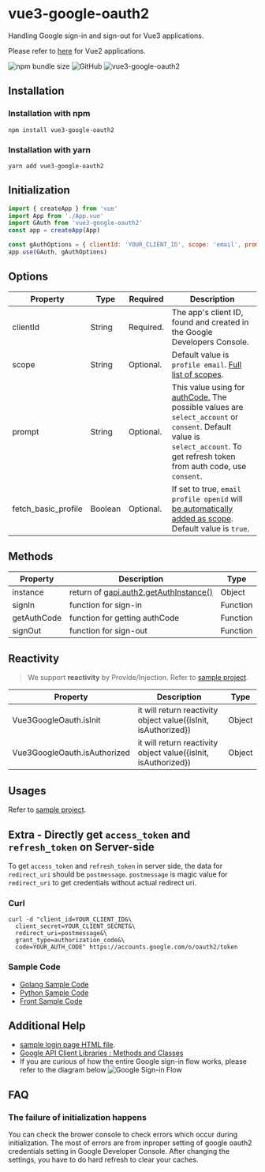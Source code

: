 # vue3-google-oauth2
Handling Google sign-in and sign-out for Vue3 applications. 

Please refer to [here](https://github.com/guruahn/vue-google-oauth2) for Vue2 applications.


![npm bundle size](https://img.shields.io/bundlephobia/minzip/vue3-google-oauth2.svg)
![GitHub](https://img.shields.io/github/license/guruahn/vue3-google-oauth2.svg)
![vue3-google-oauth2](https://img.shields.io/npm/dt/vue3-google-oauth2.svg)


<!-- [Front-end Demo](https://stupefied-darwin-da9533.netlify.com/) -->

## Installation
### Installation with npm
```
npm install vue3-google-oauth2
```

### Installation with yarn
```
yarn add vue3-google-oauth2
```

## Initialization
```javascript
import { createApp } from 'vue'
import App from './App.vue'
import GAuth from 'vue3-google-oauth2'
const app = createApp(App)

const gAuthOptions = { clientId: 'YOUR_CLIENT_ID', scope: 'email', prompt: 'consent', fetch_basic_profile: false }
app.use(GAuth, gAuthOptions)
```


## Options
| Property     | Type     | Required        | Description     |
|--------------|----------|-----------------|-----------------|
| clientId     | String   | Required.       | The app's client ID, found and created in the Google Developers Console. |
| scope        | String   | Optional.       | Default value is `profile email`. [Full list of scopes](https://developers.google.com/identity/protocols/googlescopes). |
| prompt       | String   | Optional.       | This value using for [authCode.](https://developers.google.com/api-client-library/javascript/reference/referencedocs#gapiauth2offlineaccessoptions) The possible values are `select_account` or `consent`. Default value is `select_account`. To get refresh token from auth code, use `consent`.|
| fetch_basic_profile       | Boolean   | Optional.       | If set to true, `email profile openid` will [be automatically added as scope](https://developers.google.com/identity/sign-in/web/sign-in). Default value is `true`. |

## Methods
| Property     | Description        | Type     |
|--------------|--------------------|----------|
| instance   | return of [gapi.auth2.getAuthInstance()](https://developers.google.com/identity/sign-in/web/reference#gapiauth2authresponse)   | Object |
| signIn       | function for sign-in | Function  |
| getAuthCode  | function for getting authCode | Function  |
| signOut      | function for sign-out | Function  |

## Reactivity
> We support **reactivity** by Provide/Injection. Refer to [sample project](https://github.com/guruahn/vue3-google-oauth2).

| Property     | Description        | Type     |
|--------------|--------------------|----------|
| Vue3GoogleOauth.isInit   | it will return reactivity object value({isInit, isAuthorized})  | Object |
| Vue3GoogleOauth.isAuthorized   | it will return reactivity object value({isInit, isAuthorized})  | Object |

## Usages
Refer to [sample project](https://github.com/guruahn/vue3-google-oauth2).


## Extra - Directly get `access_token` and `refresh_token` on Server-side
To get `access_token` and `refresh_token` in server side, the data for `redirect_uri` should be `postmessage`. `postmessage` is magic value for `redirect_uri` to get credentials without actual redirect uri.

### Curl
```
curl -d "client_id=YOUR_CLIENT_ID&\
  client_secret=YOUR_CLIENT_SECRET&\
  redirect_uri=postmessage&\
  grant_type=authorization_code&\
  code=YOUR_AUTH_CODE" https://accounts.google.com/o/oauth2/token
```

### Sample Code
- [Golang Sample Code](https://github.com/guruahn/vue-google-oauth2/blob/master/backend-samples/golang/main.go)
- [Python Sample Code](https://github.com/guruahn/vue-google-oauth2/blob/master/backend-samples/python/main.py)
- [Front Sample Code](https://github.com/guruahn/vue-google-oauth2-front-sample-vue3)

## Additional Help
- [sample login page HTML file](https://github.com/guruahn/vue-google-oauth2/blob/master/sample.html).
- [Google API Client Libraries : Methods and Classes](https://developers.google.com/api-client-library/javascript/reference/referencedocs)
- If you are curious of how the entire Google sign-in flow works, please refer to the diagram below
![Google Sign-in Flow](https://developers.google.com/identity/sign-in/web/server_side_code_flow.png)


## FAQ
### The failure of initialization happens
You can check the brower console to check errors which occur during initialization.
The most of errors are from inproper setting of google oauth2 credentials setting in Google Developer Console.
After changing the settings, you have to do hard refresh to clear your caches.

